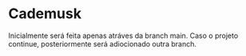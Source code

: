 # Cademusk
Inicialmente será feita apenas atráves da branch main.
Caso o projeto continue, posteriormente será adiocionado outra branch.
